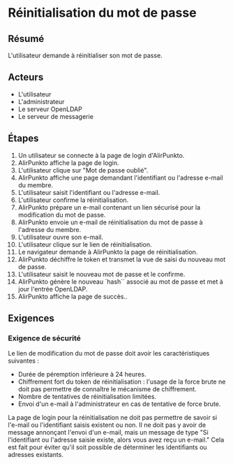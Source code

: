 # Réinitialisation du mot de passe

## Résumé

L'utilisateur demande à réinitialiser son mot de passe.

## Acteurs

- L'utilisateur
- L'administrateur
- Le serveur OpenLDAP
- Le serveur de messagerie

## Étapes

1. Un utilisateur se connecte à la page de login d'AlirPunkto.
2. AlirPunkto affiche la page de login.
3. L'utilisateur clique sur "Mot de passe oublié".
4. AlirPunkto affiche une page demandant l'identifiant ou l'adresse e-mail du membre.
5. L'utilisateur saisit l'identifiant ou l'adresse e-mail.
6. L'utilisateur confirme la réinitialisation.
7. AlirPunkto prépare un e-mail contenant un lien sécurisé pour la modification du mot de passe.
8. AlirPunkto envoie un e-mail de réinitialisation du mot de passe à l'adresse du membre.
9. L'utilisateur ouvre son e-mail.
10. L'utilisateur clique sur le lien de réinitialisation.
11. Le navigateur demande à AlirPunkto la page de réinitialisation.
12. AlirPunkto déchiffre le token et transmet la vue de saisi du nouveau mot de passe.
13. L'utilisateur saisit le nouveau mot de passe et le confirme.
14. AlirPunkto génère le nouveau `hash`` associé au mot de passe et met à jour l'entrée OpenLDAP.
15. AlirPunkto affiche la page de succès..

## Exigences

### Exigence de sécurité

Le lien de modification du mot de passe doit avoir les caractéristiques suivantes :
- Durée de péremption inférieure à 24 heures.
- Chiffrement fort du token de réinitialisation : l'usage de la force brute ne doit pas permettre de connaître le mécanisme de chiffrement.
- Nombre de tentatives de réinitialisation limitées.
- Envoi d'un e-mail à l'administrateur en cas de tentative de force brute.

La page de login pour la réinitialisation ne doit pas permettre de savoir si l'e-mail ou l'identifiant saisis existent ou non. Il ne doit pas y avoir de message annonçant l'envoi d'un e-mail, mais un message de type "Si l'identifiant ou l'adresse saisie existe, alors vous avez reçu un e-mail." Cela est fait pour éviter qu'il soit possible de déterminer les identifiants ou adresses existants.